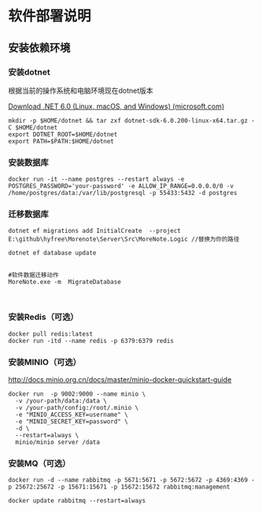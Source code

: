 # 软件部署说明



## 安装依赖环境

### 安装dotnet

根据当前的操作系统和电脑环境现在dotnet版本

[Download .NET 6.0 (Linux, macOS, and Windows) (microsoft.com)](https://dotnet.microsoft.com/en-us/download/dotnet/6.0)

```
mkdir -p $HOME/dotnet && tar zxf dotnet-sdk-6.0.200-linux-x64.tar.gz -C $HOME/dotnet
export DOTNET_ROOT=$HOME/dotnet
export PATH=$PATH:$HOME/dotnet
```

### 安装数据库

```
docker run -it --name postgres --restart always -e POSTGRES_PASSWORD='your-password' -e ALLOW_IP_RANGE=0.0.0.0/0 -v /home/postgres/data:/var/lib/postgresql -p 55433:5432 -d postgres
```
### 迁移数据库

```
dotnet ef migrations add InitialCreate  --project E:\github\hyfree\Morenote\Server\Src\MoreNote.Logic //替换为你的路径

dotnet ef database update


#软件数据迁移动作
MoreNote.exe -m  MigrateDatabase



```


### 安装Redis（可选）

```
docker pull redis:latest
docker run -itd --name redis -p 6379:6379 redis
```

### 安装MINIO（可选）

http://docs.minio.org.cn/docs/master/minio-docker-quickstart-guide

```shell
docker run  -p 9002:9000 --name minio \
  -v /your-path/data:/data \
  -v /your-path/config:/root/.minio \
  -e "MINIO_ACCESS_KEY=username" \
  -e "MINIO_SECRET_KEY=password" \
  -d \
  --restart=always \
  minio/minio server /data
```



### 安装MQ（可选）

```
docker run -d --name rabbitmq -p 5671:5671 -p 5672:5672 -p 4369:4369 -p 25672:25672 -p 15671:15671 -p 15672:15672 rabbitmq:management

docker update rabbitmq --restart=always
```







